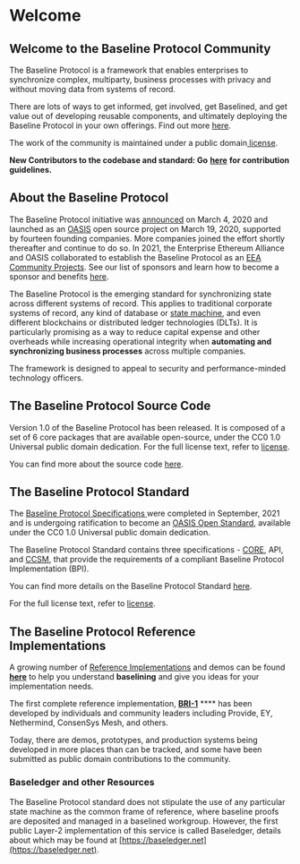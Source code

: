 # Welcome

## Welcome to the Baseline Protocol Community

The Baseline Protocol is a framework that enables enterprises to synchronize complex, multiparty, business processes with privacy and without moving data from systems of record.&#x20;

There are lots of ways to get informed, get involved, get Baselined, and get value out of developing reusable components, and ultimately deploying the Baseline Protocol in your own offerings. Find out more [here](./#the-baseline-protocol-reference-implementations).

The work of the community is maintained under a public domain[ license](https://github.com/ethereum-oasis/baseline/blob/master/LICENSE).

**New Contributors to the codebase and standard: Go** [**here**](community/open-source-community/contributors.md) **for contribution guidelines.**

## About the Baseline Protocol

The Baseline Protocol initiative was [announced](https://consensys.net/blog/press-release/ey-and-consensys-announce-formation-of-baseline-protocol-initiative-to-make-ethereum-mainnet-safe-and-effective-for-enterprises/) on March 4, 2020 and launched as an [OASIS](https://oasis-open-projects.org) open source project on March 19, 2020, supported by fourteen founding companies. More companies joined the effort shortly thereafter and continue to do so. In 2021, the Enterprise Ethereum Alliance and OASIS collaborated to establish the Baseline Protocol as an [EEA Community Projects](https://entethalliance.org/eeacommunityprojects/#:\~:text=The%20EEA%20Community%20Projects%2C%20formerly,API%20documentation%20under%20its%20stewardship.). See our list of sponsors and learn how to become a sponsor and benefits [here](https://www.baseline-protocol.org/become-a-sponsor/).

The Baseline Protocol is the emerging standard for synchronizing state across different systems of record. This applies to traditional corporate systems of record, any kind of database or [state machine](https://www.techopedia.com/definition/16447/state-machine), and even different blockchains or distributed ledger technologies (DLTs). It is particularly promising as a way to reduce capital expense and other overheads while increasing operational integrity when **automating and synchronizing business processes** across multiple companies.

The framework is designed to appeal to security and performance-minded technology officers.

## The Baseline Protocol Source Code

Version 1.0 of the Baseline Protocol has been released. It is composed of a set of 6 core packages that are available open-source, under the CC0 1.0 Universal public domain dedication. For the full license text, refer to [license](https://github.com/eea-oasis/baseline/blob/master/LICENSE).

You can find more about the source code [here](baseline-protocol-code/packages/).

## The Baseline Protocol Standard

The [Baseline Protocol Specifications ](https://github.com/eea-oasis/baseline-standard)were completed in September, 2021 and is undergoing ratification to become an [OASIS Open Standard](https://www.oasis-open.org/standards/), available under the CC0 1.0 Universal public domain dedication.

The Baseline Protocol Standard contains three specifications - [CORE](https://github.com/eea-oasis/baseline-standard/tree/main/core), API, and [CCSM](https://github.com/eea-oasis/baseline-standard/tree/main/ccsm), that provide the requirements of a compliant Baseline Protocol Implementation (BPI).

You can find more details on the Baseline Protocol Standard [here](baseline-protocol-standard/overview.md).

For the full license text, refer to [license](https://github.com/eea-oasis/baseline/blob/master/LICENSE).

## The Baseline Protocol Reference Implementations

A growing number of [Reference Implementations](bri/overview-of-reference-implementations.md) and demos can be found [**here**](https://github.com/ethereum-oasis/baseline/tree/master/examples) to help you understand **baselining** and give you ideas for your implementation needs.

The first complete reference implementation, [**BRI-1**](bri/bri-1/) **** has been developed by individuals and community leaders including Provide, EY, Nethermind, ConsenSys Mesh, and others.

Today, there are demos, prototypes, and production systems being developed in more places than can be tracked, and some have been submitted as public domain contributions to the community.

### Baseledger and other Resources

The Baseline Protocol standard does not stipulate the use of any particular state machine as the common frame of reference, where baseline proofs are deposited and managed in a baselined workgroup. However, the first public Layer-2 implementation of this service is called Baseledger, details about which may be found at [https://baseledger.net](https://baseledger.net).
